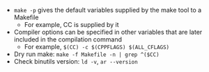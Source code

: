 - `make -p` gives the default variables supplied by the make tool to a Makefile
    + For example, CC is supplied by it
- Compiler options can be specified in other variables that are later included in the compilation command
    + For example, `$(CC) -c $(CPPFLAGS) $(ALL_CFLAGS)`
- Dry run make: `make -f Makefile -n | grep ^($CC)`
- Check binutils version: `ld -v`, `ar --version`

